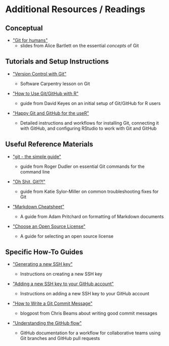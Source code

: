 # Additional Resources / Readings

## Conceptual

* ["Git for humans"](https://speakerdeck.com/alicebartlett/git-for-humans)
  - slides from Alice Bartlett on the essential *concepts* of Git

## Tutorials and Setup Instructions

* ["Version Control with Git"](https://swcarpentry.github.io/git-novice/)
  - Software Carpentry lesson on Git

* ["How to Use Git/GitHub with R"](https://rfortherestofus.com/2021/02/how-to-use-git-github-with-r/)
  - guide from David Keyes on an initial setup of Git/GitHub for R users
 
* ["Happy Git and GitHub for the useR"](https://happygitwithr.com/)
  - Detailed instructions and workflows for installing Git, connecting it with GitHub, and configuring RStudio to work with Git and GitHub
 
## Useful Reference Materials

* ["git - the simple guide"](https://rogerdudler.github.io/git-guide/)
  - guide from Roger Dudler on essential Git commands for the command line

* ["Oh Shit, Git!?!"](https://ohshitgit.com/)
  - guide from Katie Sylor-Miller on common troubleshooting fixes for Git

* ["Markdown Cheatsheet"](https://github.com/adam-p/markdown-here/wiki/Markdown-Cheatsheet)
  - A guide from Adam Pritchard on formatting of Markdown documents

* ["Choose an Open Source License"](https://choosealicense.com/)
  - A guide for selecting an open source license

## Specific How-To Guides

* ["Generating a new SSH key"](https://docs.github.com/en/authentication/connecting-to-github-with-ssh/generating-a-new-ssh-key-and-adding-it-to-the-ssh-agent)
  - Instructions on creating a new SSH key

* ["Adding a new SSH key to your GitHub account"](https://docs.github.com/en/authentication/connecting-to-github-with-ssh/adding-a-new-ssh-key-to-your-github-account)
  - Instructions on adding a new SSH key to your GitHub account

* ["How to Write a Git Commit Message"](https://chris.beams.io/posts/git-commit/)
  - blogpost from Chris Beams about writing good commit messages

* ["Understanding the GitHub flow"](https://guides.github.com/introduction/flow/)
  - GitHub documentation for a workflow for collaborative teams using Git branches and GitHub pull requests

